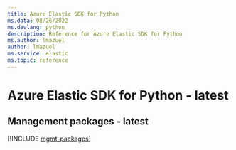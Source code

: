 ```yaml
---
title: Azure Elastic SDK for Python
ms.data: 08/26/2022
ms.devlang: python
description: Reference for Azure Elastic SDK for Python
ms.author: lmazuel
author: lmazuel
ms.service: elastic
ms.topic: reference
---
```

# Azure Elastic SDK for Python - latest

## Management packages - latest
[!INCLUDE [mgmt-packages](elastic-mgmt-index.md)]